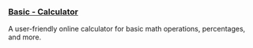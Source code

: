 ### [Basic - Calculator](https://github.com/karthik-joseph/calculator)

A user-friendly online calculator for basic math operations, percentages, and more.
